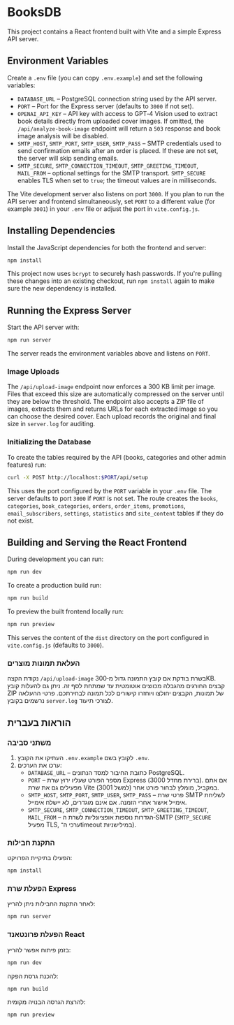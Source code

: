 # BooksDB

This project contains a React frontend built with Vite and a simple Express API server.

## Environment Variables

Create a `.env` file (you can copy `.env.example`) and set the following variables:

- `DATABASE_URL` – PostgreSQL connection string used by the API server.
- `PORT` – Port for the Express server (defaults to `3000` if not set).
- `OPENAI_API_KEY` – API key with access to GPT‑4 Vision used to extract book
  details directly from uploaded cover images. If omitted, the `/api/analyze-book-image`
  endpoint will return a `503` response and book image analysis will be disabled.
- `SMTP_HOST`, `SMTP_PORT`, `SMTP_USER`, `SMTP_PASS` – SMTP credentials used to
  send confirmation emails after an order is placed. If these are not set,
  the server will skip sending emails.
- `SMTP_SECURE`, `SMTP_CONNECTION_TIMEOUT`, `SMTP_GREETING_TIMEOUT`, `MAIL_FROM`
  – optional settings for the SMTP transport. `SMTP_SECURE` enables TLS when set
  to `true`; the timeout values are in milliseconds.

The Vite development server also listens on port `3000`. If you plan to run the
API server and frontend simultaneously, set `PORT` to a different value (for
example `3001`) in your `.env` file or adjust the port in `vite.config.js`.

## Installing Dependencies

Install the JavaScript dependencies for both the frontend and server:

```bash
npm install
```

This project now uses `bcrypt` to securely hash passwords. If you're pulling
these changes into an existing checkout, run `npm install` again to make sure
the new dependency is installed.

## Running the Express Server

Start the API server with:

```bash
npm run server
```

The server reads the environment variables above and listens on `PORT`.

### Image Uploads

The `/api/upload-image` endpoint now enforces a 300 KB limit per image. Files
that exceed this size are automatically compressed on the server until they are
below the threshold. The endpoint also accepts a ZIP file of images, extracts
them and returns URLs for each extracted image so you can choose the desired
cover. Each upload records the original and final size in `server.log` for
auditing.

### Initializing the Database

To create the tables required by the API (books, categories and other admin features) run:

```bash
curl -X POST http://localhost:$PORT/api/setup
```

This uses the port configured by the `PORT` variable in your `.env` file. The server
defaults to port `3000` if `PORT` is not set. The route creates the `books`,
`categories`, `book_categories`, `orders`, `order_items`, `promotions`,
`email_subscribers`, `settings`, `statistics` and `site_content` tables if they
do not exist.

## Building and Serving the React Frontend

During development you can run:

```bash
npm run dev
```

To create a production build run:

```bash
npm run build
```

To preview the built frontend locally run:

```bash
npm run preview
```

This serves the content of the `dist` directory on the port configured in `vite.config.js` (defaults to `3000`).

### העלאת תמונות מוצרים

נקודת הקצה `/api/upload-image` בשרת בודקת אם קובץ התמונה גדול מ‑300KB.
קבצים החורגים מהגבלה מכווצים אוטומטית עד שמתחת לסף זה. ניתן גם להעלות קובץ
ZIP של תמונות, הקבצים יחולצו ויוחזרו קישורים לכל תמונה לבחירתכם. פרטי ההעלאה
נרשמים בקובץ `server.log` לצורכי תיעוד.

## הוראות בעברית

### משתני סביבה

1. העתיקו את הקובץ `.env.example` לקובץ בשם `.env`.
2. ערכו את הערכים:
   - `DATABASE_URL` – כתובת החיבור למסד הנתונים PostgreSQL.
   - `PORT` – מספר הפורט שעליו ירוץ שרת Express (ברירת מחדל 3000). אם אתם מפעילים גם את שרת Vite במקביל, מומלץ לבחור פורט אחר (למשל 3001).
   - `SMTP_HOST`, `SMTP_PORT`, `SMTP_USER`, `SMTP_PASS` – פרטי שרת SMTP לשליחת אימייל אישור אחרי הזמנה. אם אינם מוגדרים, לא יישלח אימייל.
   - `SMTP_SECURE`, `SMTP_CONNECTION_TIMEOUT`, `SMTP_GREETING_TIMEOUT`, `MAIL_FROM` –
     הגדרות נוספות אופציונליות לשרת ה‑SMTP (`SMTP_SECURE` מפעיל TLS, ערכי ה־timeout
     במילישניות).

### התקנת חבילות

הפעילו בתיקיית הפרויקט:

```bash
npm install
```

### הפעלת שרת Express

לאחר התקנת החבילות ניתן להריץ:

```bash
npm run server
```

### הפעלת פרונטאנד React

בזמן פיתוח אפשר להריץ:

```bash
npm run dev
```

להכנת גרסת הפקה:

```bash
npm run build
```

להרצת הגרסה הבנויה מקומית:

```bash
npm run preview
```
